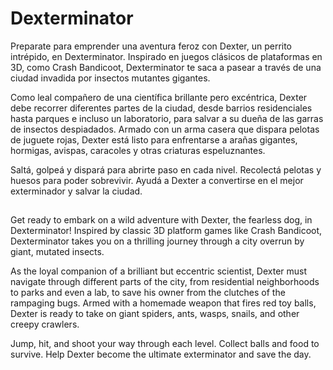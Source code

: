 # Dexterminator

Preparate para emprender una aventura feroz con Dexter, un perrito intrépido, en Dexterminator. Inspirado en juegos clásicos de plataformas en 3D, como Crash Bandicoot, Dexterminator te saca a pasear a través de una ciudad invadida por insectos mutantes gigantes.

Como leal compañero de una científica brillante pero excéntrica, Dexter debe recorrer diferentes partes de la ciudad, desde barrios residenciales hasta parques e incluso un laboratorio, para salvar a su dueña de las garras de insectos despiadados. Armado con un arma casera que dispara pelotas de juguete rojas, Dexter está listo para enfrentarse a arañas gigantes, hormigas, avispas, caracoles y otras criaturas espeluznantes.

Saltá, golpeá y dispará para abrirte paso en cada nivel. Recolectá pelotas y huesos para poder sobrevivir. Ayudá a Dexter a convertirse en el mejor exterminador y salvar la ciudad.


##

Get ready to embark on a wild adventure with Dexter, the fearless dog, in Dexterminator! Inspired by classic 3D platform games like Crash Bandicoot, Dexterminator takes you on a thrilling journey through a city overrun by giant, mutated insects.

As the loyal companion of a brilliant but eccentric scientist, Dexter must navigate through different parts of the city, from residential neighborhoods to parks and even a lab, to save his owner from the clutches of the rampaging bugs. Armed with a homemade weapon that fires red toy balls, Dexter is ready to take on giant spiders, ants, wasps, snails, and other creepy crawlers.

Jump, hit, and shoot your way through each level. Collect balls and food to survive. Help Dexter become the ultimate exterminator and save the day.
